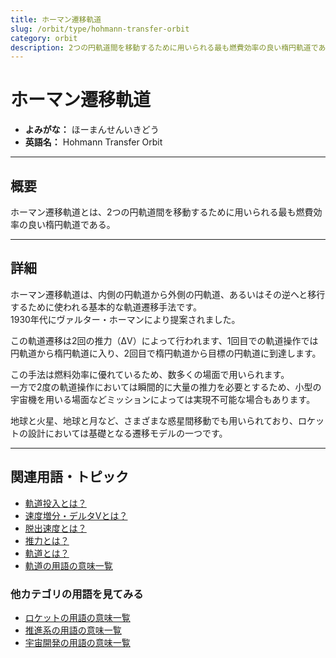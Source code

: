 ```yaml
---
title: ホーマン遷移軌道
slug: /orbit/type/hohmann-transfer-orbit
category: orbit
description: 2つの円軌道間を移動するために用いられる最も燃費効率の良い楕円軌道であるホーマン遷移軌道の意味・定義・内容について解説します。  
---
```


# ホーマン遷移軌道

- **よみがな：** ほーまんせんいきどう  
- **英語名：** Hohmann Transfer Orbit  

---

## 概要

ホーマン遷移軌道とは、2つの円軌道間を移動するために用いられる最も燃費効率の良い楕円軌道である。  

---

## 詳細

ホーマン遷移軌道は、内側の円軌道から外側の円軌道、あるいはその逆へと移行するために使われる基本的な軌道遷移手法です。  
1930年代にヴァルター・ホーマンにより提案されました。  

この軌道遷移は2回の推力（ΔV）によって行われます、1回目での軌道操作では円軌道から楕円軌道に入り、2回目で楕円軌道から目標の円軌道に到達します。  

この手法は燃料効率に優れているため、数多くの場面で用いられます。  
一方で2度の軌道操作においては瞬間的に大量の推力を必要とするため、小型の宇宙機を用いる場面などミッションによっては実現不可能な場合もあります。  

地球と火星、地球と月など、さまざまな惑星間移動でも用いられており、ロケットの設計においては基礎となる遷移モデルの一つです。  

---

## 関連用語・トピック

- [軌道投入とは？](/docs/orbit/operation/orbital-insertion)
- [速度増分・デルタVとは？](/docs/orbit/mechanics/delta-v-budget)
- [脱出速度とは？](/docs/orbit/mechanics/escape-velocity)
- [推力とは？](/docs/rocket/propulsion/system/thrust)
- [軌道とは？](/docs/orbit/orbit)
- [軌道の用語の意味一覧](/docs/category/orbit)

### 他カテゴリの用語を見てみる
- [ロケットの用語の意味一覧](/docs/category/rocket)
- [推進系の用語の意味一覧](/docs/category/propulsion)
- [宇宙開発の用語の意味一覧](/docs/category/glossary)